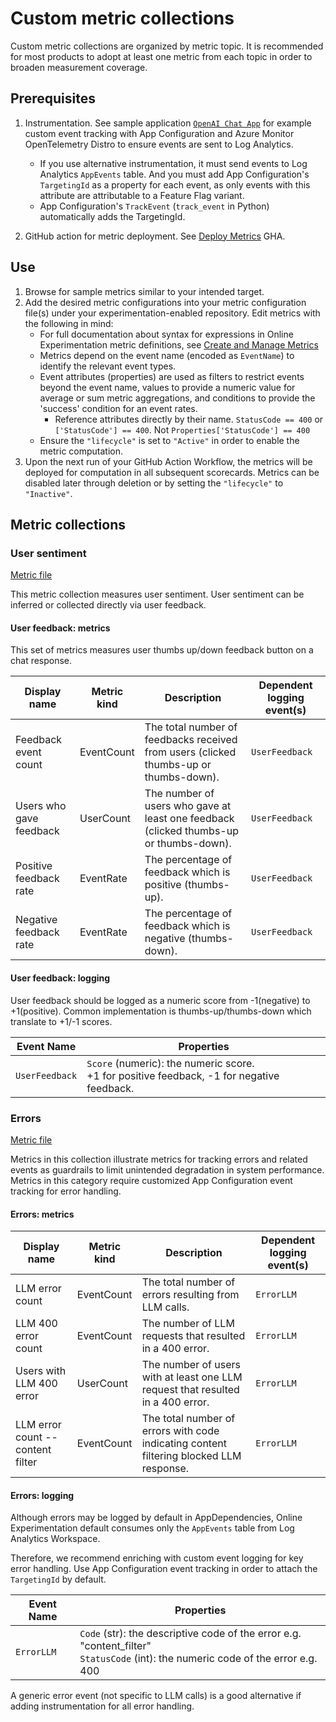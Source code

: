 # Custom metric collections

Custom metric collections are organized by metric topic. It is recommended for most products to adopt at least one metric from each topic in order to broaden measurement coverage.

## Prerequisites

1. Instrumentation. See sample application [`OpenAI Chat App`](https://github.com/Azure-Samples/openai-chat-app-eval-ab) for example custom event tracking with App Configuration and Azure Monitor OpenTelemetry Distro to ensure events are sent to Log Analytics.
   
    * If you use alternative instrumentation, it must send events to Log Analytics `AppEvents` table. And you must add App Configuration's `TargetingId` as a property for each event, as only events with this attribute are attributable to a Feature Flag variant.
    * App Configuration's `TrackEvent` (`track_event` in Python) automatically adds the TargetingId.
      

1. GitHub action for metric deployment. See [Deploy Metrics](https://github.com/Azure/online-experimentation-deploy-metrics) GHA.

## Use

1. Browse for sample metrics similar to your intended target.
1. Add the desired metric configurations into your metric configuration file(s) under your experimentation-enabled repository. Edit metrics with the following in mind:
    * For full documentation about syntax for expressions in Online Experimentation metric definitions, see [Create and Manage Metrics](https://github.com/MicrosoftDocs/online-experimentation-docs/blob/54a6d5ef8ee1d124f3370d12d07d4c32858c1217/Documentation/Create%20and%20manage%20metrics.md)
    * Metrics depend on the event name (encoded as `EventName`) to identify the relevant event types.
    * Event attributes (properties) are used as filters to restrict events beyond the event name, values to provide a numeric value for average or sum metric aggregations, and conditions to provide the 'success' condition for an event rates.
        *  Reference attributes directly by their name. `StatusCode == 400` or `['StatusCode'] == 400`. Not `Properties['StatusCode'] == 400`
    * Ensure the `"lifecycle"` is set to `"Active"` in order to enable the metric computation.
1. Upon the next run of your GitHub Action Workflow, the metrics will be deployed for computation in all subsequent scorecards. Metrics can be disabled later through deletion or by setting the `"lifecycle"` to `"Inactive"`.


## Metric collections 

### User sentiment
[Metric file](./metrics-user-sentiment.json) 

This metric collection measures user sentiment. User sentiment can be inferred or collected directly via user feedback.

#### User feedback: metrics 
This set of metrics measures user thumbs up/down feedback button on a chat response.

| Display name| Metric kind | Description | Dependent logging event(s) |
| ----- | -----| ----------------|------|
| Feedback event count | EventCount |  The total number of feedbacks received from users (clicked thumbs-up or thumbs-down). | `UserFeedback`|
| Users who gave feedback | UserCount | The number of users who gave at least one feedback (clicked thumbs-up or thumbs-down).| `UserFeedback`|
| Positive feedback rate | EventRate | The percentage of feedback which is positive (thumbs-up). | `UserFeedback`|
| Negative feedback rate | EventRate | The percentage of feedback which is negative (thumbs-down).| `UserFeedback`|


#### User feedback: logging 
User feedback should be logged as a numeric score from -1(negative) to +1(positive). Common implementation is thumbs-up/thumbs-down which translate to +1/-1 scores.

| Event Name | Properties |
| -------- | -------- |
|`UserFeedback` | `Score` (numeric): the numeric score. <br> +1 for positive feedback, -1 for negative feedback. |


### Errors

[Metric file](./metrics-errors.json)

Metrics in this collection illustrate metrics for tracking errors and related events as guardrails to limit unintended degradation in system performance. Metrics in this category require customized App Configuration event tracking for error handling.

#### Errors: metrics

| Display name| Metric kind | Description | Dependent logging event(s) |
| ----- | -----| ----------------|------|
| LLM error count | EventCount | The total number of errors resulting from LLM calls. | `ErrorLLM` |
| LLM 400 error count | EventCount | The number of LLM requests that resulted in a 400 error. | `ErrorLLM` |
| Users with LLM 400 error | UserCount | The number of users with at least one LLM request that resulted in a 400 error. | `ErrorLLM` |
| LLM error count -- content filter | EventCount | The total number of errors with code indicating content filtering blocked LLM response. | `ErrorLLM` |

#### Errors: logging
Although errors may be logged by default in AppDependencies, Online Experimentation default consumes only the `AppEvents` table from Log Analytics Workspace.

Therefore, we recommend enriching with custom event logging for key error handling. Use App Configuration event tracking in order to attach the `TargetingId` by default.

| Event Name | Properties |
| -------- | -------- | 
| `ErrorLLM` | `Code` (str): the descriptive code of the error e.g. "content_filter" <br> `StatusCode` (int): the numeric code of the error e.g. 400 | 

A generic error event (not specific to LLM calls) is a good alternative if adding instrumentation for all error handling.
